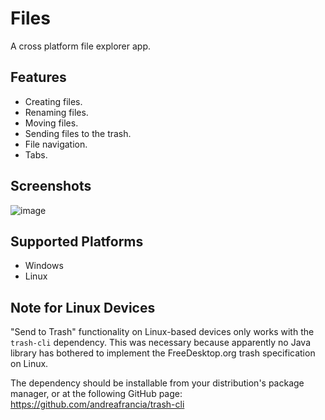 # Files

A cross platform file explorer app.

## Features

- Creating files.
- Renaming files.
- Moving files.
- Sending files to the trash.
- File navigation.
- Tabs.

## Screenshots

![image](https://user-images.githubusercontent.com/70250943/178124218-80de8500-c799-4e67-9457-a9da4b8a0f99.png)

## Supported Platforms

- Windows
- Linux

## Note for Linux Devices

"Send to Trash" functionality on Linux-based devices only works with
the `trash-cli` dependency. This was necessary because apparently no Java library has bothered to implement the FreeDesktop.org trash specification on Linux.

The dependency should be installable from your distribution's package manager,
or at the following GitHub page: https://github.com/andreafrancia/trash-cli
